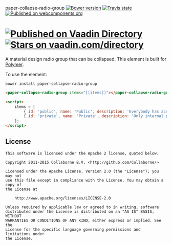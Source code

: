 paper-collapse-radio-group [![Bower version](https://badge.fury.io/bo/paper-collapse-radio-group.svg)](http://badge.fury.io/bo/paper-collapse-radio-group) [![Travis state](https://travis-ci.org/Collaborne/paper-collapse-radio-group.svg?branch=master)](https://travis-ci.org/Collaborne/paper-collapse-radio-group) [![Published on webcomponents.org](https://img.shields.io/badge/webcomponents.org-published-blue.svg)](https://www.webcomponents.org/Collaborne/paper-collapse-radio-group)

[![Published on Vaadin  Directory](https://img.shields.io/badge/Vaadin%20Directory-published-00b4f0.svg)](https://vaadin.com/directory/component/Collabornepaper-collapse-radio-group)
[![Stars on vaadin.com/directory](https://img.shields.io/vaadin-directory/star/Collabornepaper-collapse-radio-group.svg)](https://vaadin.com/directory/component/Collabornepaper-collapse-radio-group)
=========

A material design radio group that can be collapsed. This element is built for [Polymer](https://www.polymer-project.org).

To use the element:

`bower install paper-collapse-radio-group`

<!--
```
<custom-element-demo>
  <dom-bind id="app">
    <template>
        <link rel="import" href="paper-collapse-radio-group.html">
        <next-code-block></next-code-block>
    </template>
  </dom-bind>
</custom-element-demo>
```
-->
```html
<paper-collapse-radio-group items="[[items]]"></paper-collapse-radio-group>

<script>
    items = [
        { id: 'public', name: 'Public', description: 'Everybody has access' },
        { id: 'private', name: 'Private', description: 'Only internal people have access' }
    ];
</script>
```


## License

    This software is licensed under the Apache 2 license, quoted below.

    Copyright 2011-2015 Collaborne B.V. <http://github.com/Collaborne/>

    Licensed under the Apache License, Version 2.0 (the "License"); you may not
    use this file except in compliance with the License. You may obtain a copy of
    the License at

        http://www.apache.org/licenses/LICENSE-2.0

    Unless required by applicable law or agreed to in writing, software
    distributed under the License is distributed on an "AS IS" BASIS, WITHOUT
    WARRANTIES OR CONDITIONS OF ANY KIND, either express or implied. See the
    License for the specific language governing permissions and limitations under
    the License.
